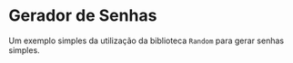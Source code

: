 # Gerador de Senhas
 Um exemplo simples da utilização da biblioteca `Random` para gerar senhas simples.
